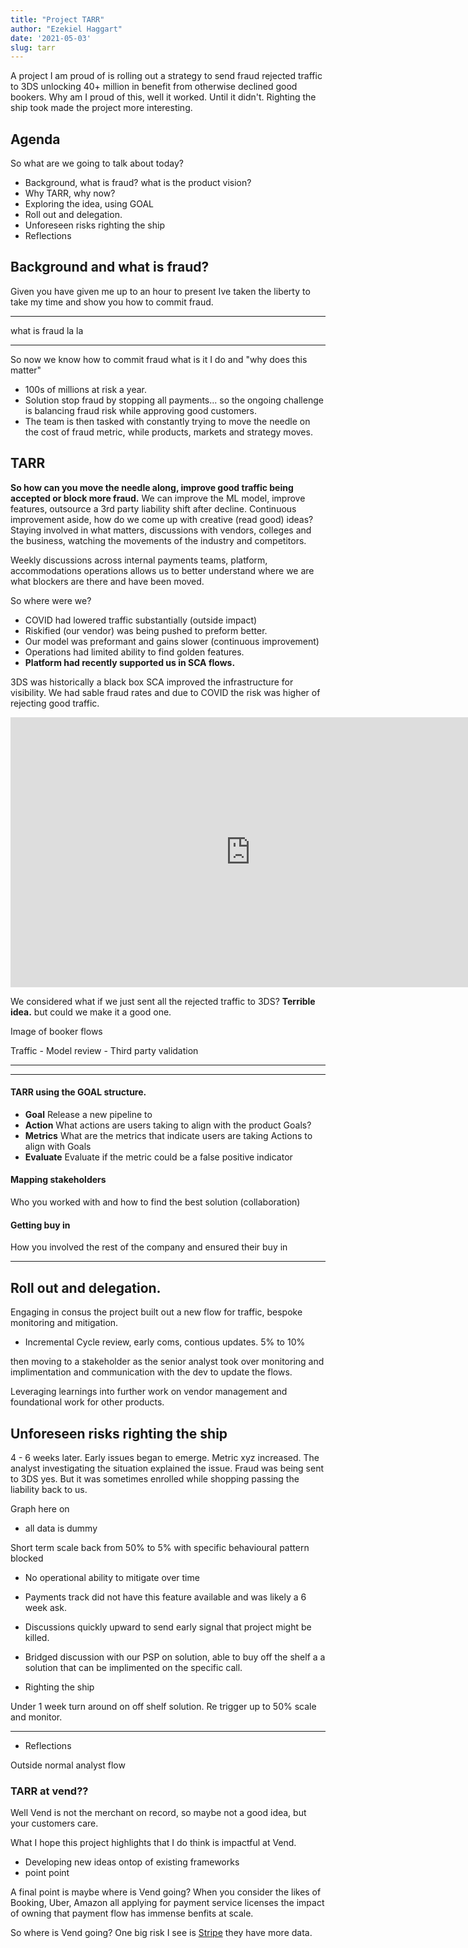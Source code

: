 ```yaml
---
title: "Project TARR"
author: "Ezekiel Haggart"
date: '2021-05-03'
slug: tarr
---
```


A project I am proud of is rolling out a strategy to send fraud rejected traffic to 3DS unlocking 40+ million in benefit from otherwise declined  good bookers. Why am I proud of this, well it worked. Until it didn't. Righting the ship took made the project more interesting. 


## Agenda

So what are we going to talk about today?

- Background, what is fraud? what is the product vision?
- Why TARR, why now?
- Exploring the idea, using GOAL
- Roll out and delegation. 
- Unforeseen risks righting the ship
- Reflections


## Background and what is fraud?


Given you have given me up to an hour to present Ive taken the liberty to take my time and show you how to commit fraud. 


--- 

what is fraud la la 

---



So now we know how to commit fraud what is it I do and "why does this matter"

- 100s of millions at risk a year. 
- Solution stop fraud by stopping all payments... so the ongoing challenge is balancing fraud risk while approving good customers. 
- The team is then tasked with constantly trying to move the needle on the cost of fraud metric, while products, markets and strategy moves.  


## TARR

**So how can you move the needle along, improve good traffic being accepted or block more fraud.** We can improve the ML model, improve features, outsource a 3rd party liability shift after decline. Continuous improvement aside, how do we come up with creative (read good) ideas? Staying involved in what matters, discussions with vendors, colleges and the business, watching the movements of the industry and competitors. 

Weekly discussions across internal payments teams, platform, accommodations operations allows us to better understand where we are what blockers are there and have been moved. 

So where were we?
- COVID had lowered traffic substantially (outside impact)
- Riskified (our vendor) was being pushed to preform better.
- Our model was preformant and gains slower (continuous improvement)
- Operations had limited ability to find golden features.
- **Platform had recently supported us in SCA flows.**

3DS was historically a black box SCA improved the infrastructure for visibility. We had sable fraud rates and due to COVID the risk was higher of rejecting good traffic. 


<iframe width="768" height="432" src="https://ezekiel.nz/Widgets/sankeyColor1.html" frameBorder="0" scrolling="no" allowFullScreen></iframe>


We considered what if we just sent all the rejected traffic to 3DS? **Terrible idea.** but  could we make it a good one. 

Image of booker flows

Traffic - Model review - Third party validation 


---
---

#### TARR using the GOAL structure. 

- **Goal** Release a new pipeline to 
- **Action** What actions are users taking to align with the product Goals?
- **Metrics** What are the metrics that indicate users are taking Actions to align with Goals
- **Evaluate** Evaluate if the metric could be a false positive indicator


#### Mapping stakeholders

Who you worked with and how to find the best solution (collaboration)

#### Getting buy in 

How you involved the rest of the company and ensured their buy in

---

## Roll out and delegation. 

Engaging in consus the project built out a new flow for traffic, bespoke monitoring and mitigation. 

- Incremental 
Cycle review, early coms, contious updates. 
5% to 10% 

then moving to a stakeholder as the senior analyst took over monitoring and implimentation and communication with the dev to update the flows. 

Leveraging learnings into further work on vendor management and foundational work for other products. 

## Unforeseen risks righting the ship

4 - 6 weeks later. Early issues began to emerge. Metric xyz increased. The analyst investigating the situation explained the issue. Fraud was being sent to 3DS yes. But it was sometimes enrolled while shopping passing the liability back to us. 

Graph here on 
- all data is dummy

Short term scale back from 50% to 5% with specific behavioural pattern blocked

- No operational ability to mitigate over time
- Payments track did not have this feature available and was likely a 6 week ask. 
- Discussions quickly upward to send early signal that project might be killed.
- Bridged discussion with our PSP on solution, able to buy off the shelf a a solution that can be implimented on the specific call. 


- Righting the ship

Under 1 week turn around on off shelf solution. Re trigger up to 50% scale and monitor. 

---

- Reflections

Outside normal analyst flow


### TARR at vend??

Well Vend is not the merchant on record, so maybe not a good idea, but your customers care. 

What I hope this project highlights that I do think is impactful at Vend.
- Developing new ideas ontop of existing frameworks
- point point



A final point is maybe where is Vend going? When you consider the likes of Booking, Uber, Amazon all applying for payment service licenses the impact of owning that payment flow has immense benfits at scale. 

So where is Vend going? One big risk I see is [Stripe](https://stripe.com/nz/terminal?utm_campaign=paid_generic-NZ_Search_Category_Terminal-12762805561&utm_medium=cpc&utm_source=google&ad_content=514924567826&utm_term=kwd-869085600&utm_matchtype=b&utm_adposition=&utm_device=c&gclid=Cj0KCQjwvr6EBhDOARIsAPpqUPFH62E8GZfgt6psLQrLS9o2eiVmW6MIMkn_WXbHQd4qbrt8ycsI5LAaAga-EALw_wcB) they have more data. 
